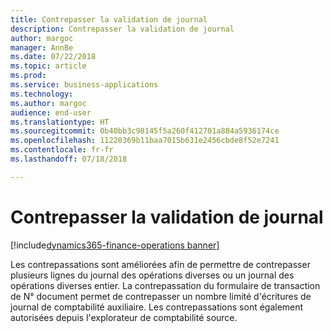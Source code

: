 ```yaml
---
title: Contrepasser la validation de journal
description: Contrepasser la validation de journal
author: margoc
manager: AnnBe
ms.date: 07/22/2018
ms.topic: article
ms.prod: 
ms.service: business-applications
ms.technology: 
ms.author: margoc
audience: end-user
ms.translationtype: HT
ms.sourcegitcommit: 0b40bb3c98145f5a260f412701a884a5936174ce
ms.openlocfilehash: 11220369b11baa7015b631e2456cbde8f52e7241
ms.contentlocale: fr-fr
ms.lasthandoff: 07/18/2018

---
```

#  <a name="reverse-journal-posting"></a>Contrepasser la validation de journal

[!include[dynamics365-finance-operations banner](../includes/dynamics365-finance-operations.md)]



Les contrepassations sont améliorées afin de permettre de contrepasser plusieurs lignes du journal des opérations diverses ou un journal des opérations diverses entier. La contrepassation du formulaire de transaction de N° document permet de contrepasser un nombre limité d'écritures de journal de comptabilité auxiliaire. Les contrepassations sont également autorisées depuis l'explorateur de comptabilité source.

